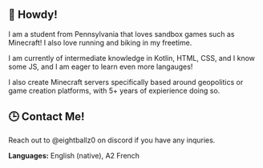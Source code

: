 ## 👋 Howdy!

I am a student from Pennsylvania that loves sandbox games such as Minecraft! I also love running and biking in my freetime.

I am currently of intermediate knowledge in Kotlin, HTML, CSS, and I know some JS, and I am eager to learn even more langauges!

I also create Minecraft servers specifically based around geopolitics or game creation platforms, with 5+ years of expierience doing so.

## 🕒 Contact Me!

Reach out to @eightballz0 on discord if you have any inquries.

**Languages:** English (native), A2 French
